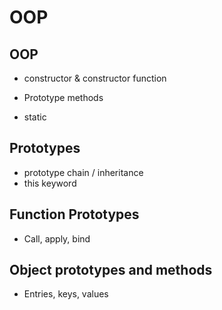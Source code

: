 # OOP


## OOP

- constructor & constructor function


- Prototype methods
- static 


## Prototypes
- prototype chain / inheritance
- this keyword

## Function Prototypes
- Call, apply, bind
## Object prototypes and methods
- Entries, keys, values
